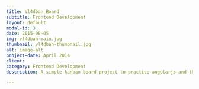 ```yaml
---
title: Vl4dban Board
subtitle: Frontend Development
layout: default
modal-id: 3
date: 2015-08-05
img: vl4dban-main.jpg
thumbnail: vl4dban-thumbnail.jpg
alt: image-alt
project-date: April 2014
client:
category: Frontend Development
description: A simple kanban board project to practice angularjs and the new material design principles.

---
```

